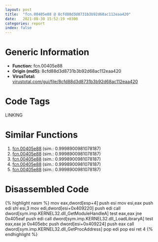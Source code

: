 ```yaml
---
layout: post
title:  "fcn.00405e88 @ 8cfd88d3d8731b3b92d68ac112eaa420"
date:   2021-08-30 15:52:19 +0300
categories: report
index: false
---
```


# Generic Information
- **Function:** fcn.00405e88
- **Origin (md5):** 8cfd88d3d8731b3b92d68ac112eaa420
- **VirusTotal:** [virustotal.com/gui/file/8cfd88d3d8731b3b92d68ac112eaa420][virustotal_ref]

# Code Tags
<span class="tag" id="LINKING">LINKING</span>


# Similar Functions

1. [fcn.00405e88][similar_1_ref] (sim.: 0.9998900981078187)
2. [fcn.00405e88][similar_2_ref] (sim.: 0.9998900981078187)
3. [fcn.00405e88][similar_3_ref] (sim.: 0.9998900981078187)
4. [fcn.00405e88][similar_4_ref] (sim.: 0.9998900981078187)
5. [fcn.00405e88][similar_5_ref] (sim.: 0.9998900981078187)


# Disassembled Code

{% highlight nasm %}
mov eax,dword[esp+4]
push esi
mov esi,eax
push edi
shl esi,3
mov edi,dword[esi+0x409220]
push edi
call dword[sym.imp.KERNEL32.dll_GetModuleHandleA]
test eax,eax
jne 0x405eaf
push edi
call dword[sym.imp.KERNEL32.dll_LoadLibraryA]
test eax,eax
je 0x405ebc
push dword[esi+0x409224]
push eax
call dword[sym.imp.KERNEL32.dll_GetProcAddress]
pop edi
pop esi
ret 4
{% endhighlight %}


[similar_1_ref]: /report/fcn.00405e88@983fe9598b69120a048e4bbfe8d8764c
[similar_2_ref]: /report/fcn.00405e88@024d69b3dfb503973cce5c1700f282aa
[similar_3_ref]: /report/fcn.00405e88@cce7ba37a5ac487b09e8c8d292223615
[similar_4_ref]: /report/fcn.00405e88@c7fe682f7c7558c7fdd843d82131ec2a
[similar_5_ref]: /report/fcn.00405e88@06689e718004fe3ee3bfc132b456240e
[virustotal_ref]: https://www.virustotal.com/gui/file/8cfd88d3d8731b3b92d68ac112eaa420